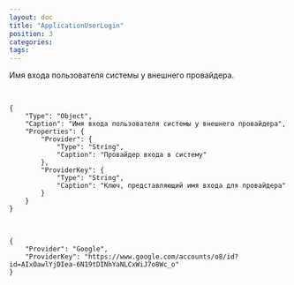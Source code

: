 ```yaml
---
layout: doc
title: "ApplicationUserLogin"
position: 3
categories: 
tags: 
---
```


Имя входа пользователя системы у внешнего провайдера.

   

```
{
	"Type": "Object",
	"Caption": "Имя входа пользователя системы у внешнего провайдера",
	"Properties": {
		"Provider": {
			"Type": "String",
			"Caption": "Провайдер входа в систему"
		},
		"ProviderKey": {
			"Type": "String",
			"Caption": "Ключ, представляющий имя входа для провайдера"
		}
	}
}
```

   

```
{
	"Provider": "Google",
	"ProviderKey": "https://www.google.com/accounts/o8/id?id=AIxOawlYjDIea-6N19tDINhYaNLCxWiJ7o8Wc_o"
}
```

 

 

